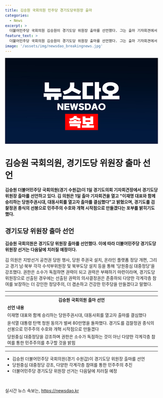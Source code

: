 ```yaml
---
title: 김승원 국회의원 민주당 경기도당위원장 출마
categories:
  - News
excerpt: >
  더불어민주당 국회의원 김승원이 경기도당 위원장 출마를 선언했다. 그는 출마 기자회견에서 이재명 대표와 함께 더불어민주당원의 주권시대를 열고자 한다고 전했으며, 윤석열 대통령 탄핵 청원 동의가 80만명을 돌파한 것을 언급했다. 그리고 당원중심 대중정당을 강조하며 다양한 정당개혁 방안을 제시했다. 이에 4파 전이 예상되는 경기도당 위원장 선거는 다음달에 치러질 예정이다.
feature_text: >
  더불어민주당 국회의원 김승원이 경기도당 위원장 출마를 선언했다. 그는 출마 기자회견에서 이재명 대표와 함께 더불어민주당원의 주권시대를 열고자 한다고 전했으며, 윤석열 대통령 탄핵 청원 동의가 80만명을 돌파한 것을 언급했다. 그리고 당원중심 대중정당을 강조하며 다양한 정당개혁 방안을 제시했다. 이에 4파 전이 예상되는 경기도당 위원장 선거는 다음달에 치러질 예정이다.
image: '/assets/img/newsdao_breakingnews.jpg'
---
```


<p><img src="/assets/img/newsdao_breakingnews.jpg" alt="ranknews 속보" /></p>

<h1>김승원 국회의원, 경기도당 위원장 출마 선언</h1>

<p data-ke-size="size16"><b>김승원 더불어민주당 국회의원(경기 수원갑)이 1일 경기도의회 기자회견장에서 경기도당 위원장 출마를 선언하고 있다. 김 의원은 1일 출마 기자회견을 열고 "이재명 대표와 함께 승리하는 당원주권시대, 대동사회를 열고자 출마를 결심했다"고 밝혔으며, 경기도를 검찰정권 종식의 선봉으로 민주주의 수호와 개혁 시작점으로 만들겠다는 포부를 밝히기도 했다.</b></p>

<h2 data-ke-size="size26">경기도당 위원장 출마 선언</h2>

<p data-ke-size="size16"><b>김승원 국회의원은 경기도당 위원장 출마를 선언했다. 이에 따라 더불어민주당 경기도당 위원장 선거는 다음달에 치러질 예정이다.</b></p>

<p data-ke-size="size16">김 의원은 지방선거 공천권 당원 행사, 당원 주권국 설치, 온라인 플랫폼 정당 개편, 그리고 경기 남·북부 각각 수석부위원장 및 북부도당 설치 등을 통해 '당원중심 대중정당'을 강조했다. 권한은 소수가 독점하면 권력이 되고 권력은 부패하기 마련이라며, 경기도당 위원장으로 선출된 경우에는 선출된 권력의 의사결정권은 존중하되 다양한 각계각층 참여를 보장하는 더 강인한 정당주의, 더 겸손하고 건강한 민주당을 만들겠다고 말했다.</p>

<hr>

<table>
  <tr>
    <td style="text-align: center; height: 17px;"><b>김승원 국회의원 출마 선언</b></td>
  </tr>
  <tr>
    <td><b>선언 내용</b></td>
  </tr>
  <tr>
    <td>이재명 대표와 함께 승리하는 당원주권시대, 대동사회를 열고자 출마를 결심했다</td>
  </tr>
  <tr>
    <td>윤석열 대통령 탄핵 청원 동의가 벌써 80만명을 돌파했다. 경기도를 검찰정권 종식의 선봉으로 민주주의 수호와 개혁 시작점으로 만들겠다</td>
  </tr>
  <tr>
    <td>당원중심 대중정당을 강조하며 권한은 소수가 독점하는 것이 아닌 다양한 각계각층 참여를 통한 민주주의를 추구할 것을 밝힘</td>
  </tr>
</table>

<hr>

<ul>
  <li>김승원 더불어민주당 국회의원(경기 수원갑)이 경기도당 위원장 출마를 선언</li>
  <li>당원중심 대중정당 강조, 다양한 각계각층 참여를 통한 민주주의 추진</li>
  <li>더불어민주당 경기도당 위원장 선거는 다음달에 치러질 예정</li>
</ul>

<p data-ke-size="size16">&nbsp;</p>
실시간 뉴스 속보는, <a href="https://newsdao.kr" rel="dofollow">https://newsdao.kr</a>


